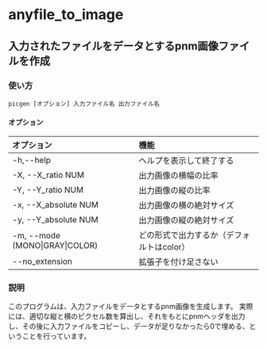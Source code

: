 # anyfile_to_image
## 入力されたファイルをデータとするpnm画像ファイルを作成
### 使い方
```
picgen [オプション] 入力ファイル名 出力ファイル名
```
#### オプション
|オプション|機能|
|:---|:---|
|-h,--help|ヘルプを表示して終了する|
|-X, --X_ratio NUM             |出力画像の横幅の比率|
|-Y, --Y_ratio NUM             |出力画像の縦の比率|
|-x, --X_absolute NUM          |出力画像の横の絶対サイズ|
|-y, --Y_absolute NUM          |出力画像の縦の絶対サイズ|
|-m, --mode (MONO\|GRAY\|COLOR)  |どの形式で出力するか（デフォルトはcolor）|
|--no_extension                |拡張子を付け足さない|
### 説明
このプログラムは、入力ファイルをデータとするpnm画像を生成します。
実際には、適切な縦と横のピクセル数を算出し、それをもとにpnmヘッダを出力し、その後に入力ファイルをコピーし、データが足りなかったら0で埋める、ということを行っています。
